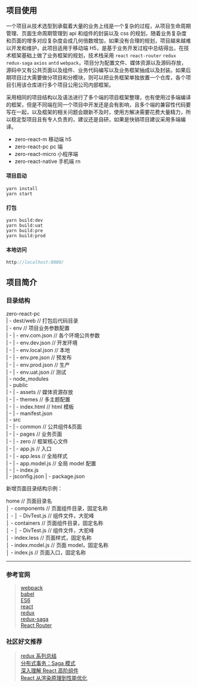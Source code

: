 ## 项目使用

一个项目从技术选型到承载着大量的业务上线是一个复杂的过程，从项目生命周期管理、页面生命周期管理到 api 和组件的封装以及 css 的规划，随着业务复杂度和页面的增多对应复杂度会成几何倍数增加，如果没有合理的规划，项目越来越难以开发和维护，此项目适用于移动端 H5，是基于业务开发过程中总结得出，在技术框架基础上做了业务框架的规划，技术栈采用 `react` `react-router` `redux` `redux-saga` `axios` `antd` `webpack`，项目分为配置文件、媒体资源以及源码存放，源码中又有公共页面以及组件、业务代码编写以及业务框架抽成以及封装。如果后期项目过大需要做分项目和分模块，则可以把业务框架单独放置一个仓库，各个项目引用该仓库进行多个项目公用公司内部框架。

采用相同的项目结构以及语法进行了多个端的项目框架整理，也有使用过多端编译的框架，但是不同端在同一个项目中开发还是会有影响，且多个端的兼容性代码要写在一起，以及框架的相关问题会跟新不及时，使用方解决需要花费大量精力，所以稳定型项目且有专人负责的，建议还是自研，如果是快销项目建议采用多端编译。

- zero-react-m 移动端 h5
- zero-react-pc pc 端
- zero-react-micro 小程序端
- zero-react-native 手机端 rn

#### 项目启动

```shell
yarn install
yarn start
```

#### 打包

```shell
yarn build:dev
yarn build:uat
yarn build:pre
yarn build:prod
```

#### 本地访问

```js
http://localhost:8080/
```

## 项目简介

### 目录结构

zero-react-pc  
| - dest/web // 打包后代码目录  
| - env // 项目业务参数配置  
| - | - env.com.json // 各个环境公共参数  
| - | - env.dev.json // 开发环境  
| - | - env.local.json // 本地  
| - | - env.pre.json // 预发布  
| - | - env.prod.json // 生产  
| - | - env.uat.json // 测试  
| - node_modules  
| - public  
| - | - assets // 媒体资源存放  
| - | - themes // 多主题配置  
| - | - index.html // html 模板  
| - | - manifest.json  
| - src  
| - | - common // 公共组件&页面  
| - | - pages // 业务页面  
| - | - zero // 框架核心文件  
| - | - app.js // 入口  
| - | - app.less // 全局样式  
| - | - app.model.js // 全局 model 配置  
| - | - index.js  
| - jsconfig.json
| - package.json

新增页面目录结构示例：

home // 页面目录名  
│ - components // 页面组件目录，固定名称  
│ - │ - DivTest.js // 组件文件，大驼峰  
│ - containers // 页面组件目录，固定名称  
│ - │ - DivTest.js // 组件文件，大驼峰  
│ - index.less // 页面样式，固定名称  
│ - index.model.js // 页面 model，固定名称  
│ - index.js // 页面入口，固定名称

---

### 参考官网

> [webpack](https://webpack.docschina.org/concepts/)  
> [babel](https://www.babeljs.cn/docs/options)  
> [ES6](http://es6.ruanyifeng.com/)  
> [react](https://react.docschina.org/docs/getting-started.html)  
> [redux](http://cn.redux.js.org/)  
> [redux-saga](https://redux-saga-in-chinese.js.org/)  
> [React Router](https://react-guide.github.io/react-router-cn/docs/Introduction.html)

### 社区好文推荐

> [redux 系列总结](https://juejin.cn/post/6880011662926364679)  
> [分布式事务：Saga 模式](https://www.jianshu.com/p/e4b662407c66?from=timeline&isappinstalled=0)  
> [深入理解 React 高阶组件](https://www.jianshu.com/p/0aae7d4d9bc1)  
> [React 从渲染原理到性能优化](https://www.cnblogs.com/chaoyuehedy/p/9638848.html)
